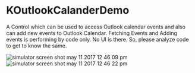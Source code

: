 # KOutlookCalanderDemo
A Control which can be used to access Outlook calendar events and also can add new events to Outlook Calendar. Fetching Events and Adding events is performing by code only. No UI is there. So, please analyze code to get to know the same.


![simulator screen shot may 11 2017 12 46 09 pm](https://cloud.githubusercontent.com/assets/16478904/25937166/36f0b462-3648-11e7-912c-824f5c743ce5.png)
![simulator screen shot may 11 2017 12 46 22 pm](https://cloud.githubusercontent.com/assets/16478904/25937172/3df8c0d8-3648-11e7-97f2-9aaa45d574c4.png)
